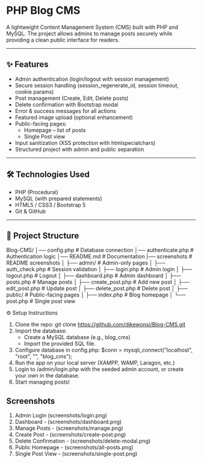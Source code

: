 # PHP Blog CMS

A lightweight Content Management System (CMS) built with PHP and MySQL. The project allows admins to manage posts securely while providing a clean public interface for readers.

---
## ✨ Features
- Admin authentication (login/logout with session management)
- Secure session handling (session_regenerate_id, session timeout, cookie params)
- Post management (Create, Edit, Delete posts)
- Delete confirmation with Bootstrap modal
- Error & success messages for all actions
- Featured image upload (optional enhancement)
- Public-facing pages:
    - Homepage – list of posts
    - Single Post view
- Input sanitization (XSS protection with htmlspecialchars)
- Structured project with admin and public separation

---
## 🛠️ Technologies Used
- PHP (Procedural)
- MySQL (with prepared statements)
- HTML5 / CSS3 / Bootstrap 5
- Git & GitHub

---
## 📂 Project Structure
Blog-CMS/
│── config.php          # Database connection
│── authenticate.php    # Authentication logic
│── README.md           # Documentation
|── screenshots         # README screenshots
│
├── admin/              # Admin-only pages
│   ├── auth_check.php  # Session validation
│   ├── login.php       # Admin login
│   ├── logout.php      # Logout
│   ├── dashboard.php   # Admin dashboard
│   ├── posts.php       # Manage posts
│   ├── create_post.php # Add new post
│   ├── edit_post.php   # Update post
│   ├── delete_post.php # Delete post
│
├── public/             # Public-facing pages
│   ├── index.php       # Blog homepage
│   └── post.php        # Single post view

⚙️ Setup Instructions
1. Clone the repo: git clone https://github.com/dikewonsi/Blog-CMS.git
2. Import the database:
     - Create a MySQL database (e.g., blog_cms)
     - Import the provided SQL file.
3. Configure database in config.php:
     $conn = mysqli_connect("localhost", "root", "", "blog_cms");
4. Run the app on your local server (XAMPP, WAMP, Laragon, etc.)
5. Login to /admin/login.php with the seeded admin account, or create your own in the database.
6. Start managing posts!

Screenshots
-------------
1. Admin Login (screenshots/login.png)
2. Dashboard - (screenshots/dashboard.png)
3. Manage Posts - (screenshots/manage.png)
4. Create Post - (screenshots/create-post.png)
6. Delete Confirmation - (screenshots/delete-modal.png)
7. Public Homepage - (screenshots/all-posts.png)
8. Single Post View - (screenshots/single-post.png)